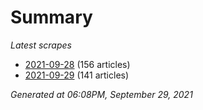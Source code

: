 # Summary
*Latest scrapes*
* [2021-09-28](https://github.com/nuuuwan/news_lk/blob/data/news_lk.2021-09-28.json) (156 articles)
* [2021-09-29](https://github.com/nuuuwan/news_lk/blob/data/news_lk.2021-09-29.json) (141 articles)

*Generated at 06:08PM, September 29, 2021*